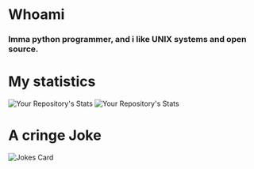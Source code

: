 # Whoami
### Imma python programmer, and i like UNIX systems and open source.

# My statistics
![Your Repository's Stats](https://github-readme-stats.vercel.app/api?username=Py-GNU-Unix&show_icons=true) ![Your Repository's Stats](https://github-readme-stats.vercel.app/api/top-langs/?username=Py-GNU-Unix&theme=blue-green)

# A cringe Joke
![Jokes Card](https://readme-jokes.vercel.app/api)
